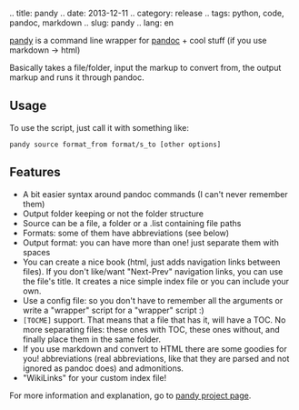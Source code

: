 .. title: pandy
.. date: 2013-12-11
.. category: release
.. tags: python, code, pandoc, markdown
.. slug: pandy
.. lang: en

[pandy](http://quinzi.com.ar/projects/pandy) is a command line wrapper for [pandoc](http://johnmacfarlane.net/pandoc/) + cool stuff (if you use markdown -> html)

Basically takes a file/folder, input the markup to convert from, the output markup and runs it through pandoc.

Usage
--------

To use the script, just call it with something like:

	pandy source format_from format/s_to [other options]

Features
----------

* A bit easier syntax around pandoc commands (I can't never remember them)
* Output folder keeping or not the folder structure
* Source can be a file, a folder or a .list containing file paths
* Formats: some of them have abbreviations (see below)
* Output format: you can have more than one! just separate them with spaces
* You can create a nice book (html, just adds navigation links between files). If you don't like/want "Next-Prev" navigation links, you can use the file's title. It creates a nice simple index file or you can include your own.
* Use a config file: so you don't have to remember all the arguments or write a "wrapper" script for a "wrapper" script :)
* ``[TOCME]`` support. That means that a file that has it, will have a TOC. No more separating files: these ones with TOC, these ones without, and finally place them in the same folder.
* If you use markdown and convert to HTML there are some goodies for you! abbreviations (real abbreviations, like that they are parsed and not ignored as pandoc does) and admonitions.
* "WikiLinks" for your custom index file!

For more information and explanation, go to [pandy project page](https://quinzi.com.ar/projects/pandy).